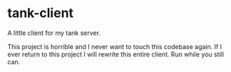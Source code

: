 # tank-client

A little client for my tank server.

This project is horrible and I never want to touch this 
codebase again. If I ever return to this project I will
rewrite this entire client. Run while you still can.